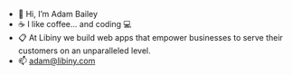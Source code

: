 - 👋 Hi, I’m Adam Bailey
- ☕️ I like coffee... and coding 💻
- 📋 At Libiny we build web apps that empower businesses to serve their customers on an unparalleled level.
- 📫 adam@libiny.com

<!---
adam-libiny/adam-libiny is a ✨ special ✨ repository because its `README.md` (this file) appears on your GitHub profile.
You can click the Preview link to take a look at your changes.
--->
